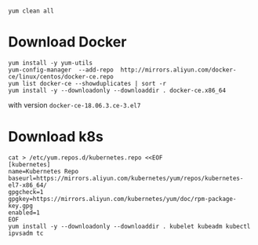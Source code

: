 #
```
yum clean all
```

# Download Docker
```
yum install -y yum-utils
yum-config-manager  --add-repo  http://mirrors.aliyun.com/docker-ce/linux/centos/docker-ce.repo
yum list docker-ce --showduplicates | sort -r
yum install -y --downloadonly --downloaddir . docker-ce.x86_64
```
with version ``docker-ce-18.06.3.ce-3.el7``

# Download k8s
```
cat > /etc/yum.repos.d/kubernetes.repo <<EOF
[kubernetes]
name=Kubernetes Repo
baseurl=https://mirrors.aliyun.com/kubernetes/yum/repos/kubernetes-el7-x86_64/
gpgcheck=1
gpgkey=https://mirrors.aliyun.com/kubernetes/yum/doc/rpm-package-key.gpg
enabled=1
EOF
yum install -y --downloadonly --downloaddir . kubelet kubeadm kubectl ipvsadm tc
```
